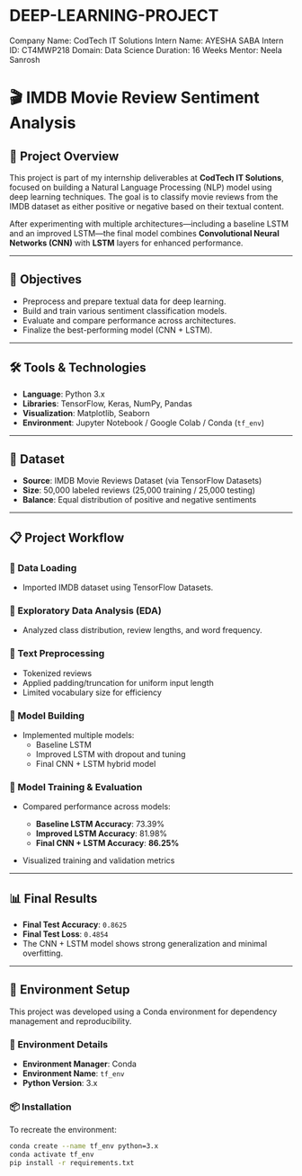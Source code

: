 # DEEP-LEARNING-PROJECT

Company Name: CodTech IT Solutions
Intern Name: AYESHA SABA
Intern ID: CT4MWP218
Domain: Data Science
Duration: 16 Weeks
Mentor: Neela Sanrosh

# 🎬 IMDB Movie Review Sentiment Analysis

## 📖 Project Overview
This project is part of my internship deliverables at **CodTech IT Solutions**, focused on building a Natural Language Processing (NLP) model using deep learning techniques. The goal is to classify movie reviews from the IMDB dataset as either positive or negative based on their textual content.

After experimenting with multiple architectures—including a baseline LSTM and an improved LSTM—the final model combines **Convolutional Neural Networks (CNN)** with **LSTM** layers for enhanced performance.

---

## 🎯 Objectives
- Preprocess and prepare textual data for deep learning.
- Build and train various sentiment classification models.
- Evaluate and compare performance across architectures.
- Finalize the best-performing model (CNN + LSTM).

---

## 🛠 Tools & Technologies
- **Language**: Python 3.x  
- **Libraries**: TensorFlow, Keras, NumPy, Pandas  
- **Visualization**: Matplotlib, Seaborn  
- **Environment**: Jupyter Notebook / Google Colab / Conda (`tf_env`)

---

## 📂 Dataset
- **Source**: IMDB Movie Reviews Dataset (via TensorFlow Datasets)  
- **Size**: 50,000 labeled reviews (25,000 training / 25,000 testing)  
- **Balance**: Equal distribution of positive and negative sentiments

---

## 📋 Project Workflow

### 🔹 Data Loading
- Imported IMDB dataset using TensorFlow Datasets.

### 🔹 Exploratory Data Analysis (EDA)
- Analyzed class distribution, review lengths, and word frequency.

### 🔹 Text Preprocessing
- Tokenized reviews  
- Applied padding/truncation for uniform input length  
- Limited vocabulary size for efficiency

### 🔹 Model Building
- Implemented multiple models:
  - Baseline LSTM
  - Improved LSTM with dropout and tuning
  - Final CNN + LSTM hybrid model

### 🔹 Model Training & Evaluation
- Compared performance across models:
  - **Baseline LSTM Accuracy**: 73.39%  
  - **Improved LSTM Accuracy**: 81.98%  
  - **Final CNN + LSTM Accuracy**: **86.25%**

- Visualized training and validation metrics

---

## 📊 Final Results
- **Final Test Accuracy**: `0.8625`  
- **Final Test Loss**: `0.4854`  
- The CNN + LSTM model shows strong generalization and minimal overfitting.

---

## 🧪 Environment Setup

This project was developed using a Conda environment for dependency management and reproducibility.

### 🔧 Environment Details
- **Environment Manager**: Conda  
- **Environment Name**: `tf_env`    
- **Python Version**: 3.x

### 📦 Installation
To recreate the environment:

```bash
conda create --name tf_env python=3.x
conda activate tf_env
pip install -r requirements.txt
